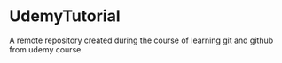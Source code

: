 # UdemyTutorial
A remote repository created during the course of learning git and github from udemy course.
